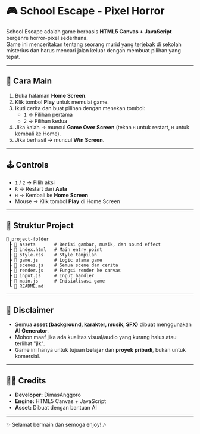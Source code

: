 # 🎮 School Escape - Pixel Horror

School Escape adalah game berbasis **HTML5 Canvas + JavaScript** bergenre horror-pixel sederhana.  
Game ini menceritakan tentang seorang murid yang terjebak di sekolah misterius dan harus mencari jalan keluar dengan membuat pilihan yang tepat.

---

## 🚀 Cara Main
1. Buka halaman **Home Screen**.
2. Klik tombol **Play** untuk memulai game.
3. Ikuti cerita dan buat pilihan dengan menekan tombol:
   - `1` → Pilihan pertama
   - `2` → Pilihan kedua
4. Jika kalah → muncul **Game Over Screen** (tekan `R` untuk restart, `H` untuk kembali ke Home).
5. Jika berhasil → muncul **Win Screen**.

---

## 🕹️ Controls
- `1` / `2` → Pilih aksi
- `R` → Restart dari **Aula**
- `H` → Kembali ke **Home Screen**
- Mouse → Klik tombol **Play** di Home Screen

---

## 📁 Struktur Project
```
📂 project-folder
 ┣ 📂 assets       # Berisi gambar, musik, dan sound effect
 ┣ 📜 index.html   # Main entry point
 ┣ 📜 style.css    # Style tampilan
 ┣ 📜 game.js      # Logic utama game
 ┣ 📜 scenes.js    # Semua scene dan cerita
 ┣ 📜 render.js    # Fungsi render ke canvas
 ┣ 📜 input.js     # Input handler
 ┣ 📜 main.js      # Inisialisasi game
 ┗ 📜 README.md
```

---

## 🙏 Disclaimer
- Semua **asset (background, karakter, musik, SFX)** dibuat menggunakan **AI Generator**.
- Mohon maaf jika ada kualitas visual/audio yang kurang halus atau terlihat "jlk".
- Game ini hanya untuk tujuan **belajar** dan **proyek pribadi**, bukan untuk komersial.

---

## 👨‍💻 Credits
- **Developer:** DimasAnggoro 
- **Engine:** HTML5 Canvas + JavaScript  
- **Asset:** Dibuat dengan bantuan AI  

---

✨ Selamat bermain dan semoga enjoy! 🎶
